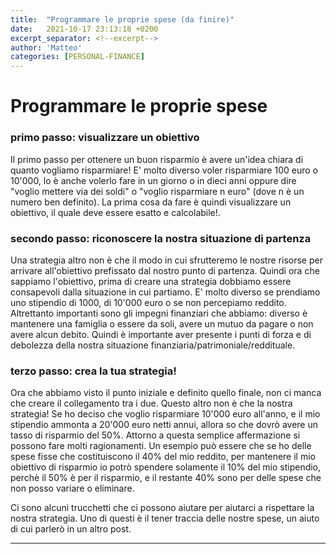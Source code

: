 ```yaml
---
title:  "Programmare le proprie spese (da finire)"
date:   2021-10-17 23:13:18 +0200
excerpt_separator: <!--excerpt-->
author: 'Matteo'
categories: [PERSONAL-FINANCE]
---
```


<!--excerpt-->
# Programmare le proprie spese


### primo passo: visualizzare un obiettivo

Il primo passo per ottenere un buon risparmio è avere un'idea chiara di quanto vogliamo risparmiare!
E' molto diverso  voler risparmiare 100 euro o 10'000, lo è anche volerlo fare in un giorno o in dieci anni oppure dire "voglio mettere via dei soldi" o "voglio risparmiare n euro" (dove n è un numero ben definito).
La prima cosa da fare è quindi visualizzare un obiettivo, il quale deve essere esatto e calcolabile!.

### secondo passo: riconoscere la nostra situazione di partenza

Una strategia altro non è che il modo in cui sfrutteremo le nostre risorse per arrivare all'obiettivo prefissato dal nostro punto di partenza.
Quindi ora che sappiamo l'obiettivo, prima di creare una strategia dobbiamo essere consapevoli dalla situazione in cui partiamo.
E' molto diverso se prendiamo uno stipendio di 1000, di 10'000 euro o se non percepiamo reddito. Altrettanto importanti sono gli impegni finanziari che abbiamo: diverso è mantenere una famiglia o essere da soli, avere un mutuo da pagare o non avere alcun debito.
Quindi è importante aver presente i punti di forza e di debolezza della nostra situazione finanziaria/patrimoniale/reddituale.

### terzo passo: crea la tua strategia!

Ora che abbiamo visto il punto iniziale e definito quello finale, non ci manca che creare il collegamento tra i due. 
Questo altro non è che la nostra strategia!
Se ho deciso che voglio risparmiare 10'000 euro all'anno, e il mio stipendio ammonta a 20'000 euro netti annui, allora so che dovrò avere un tasso di risparmio del 50%. 
Attorno a questa semplice affermazione si possono fare molti ragionamenti. Un esempio può essere che se ho delle spese fisse che costituiscono il 40% del mio reddito, per mantenere il mio obiettivo di risparmio io potrò spendere solamente il 10% del mio stipendio, perchè il 50% è per il risparmio, e il restante 40% sono per delle spese che non posso variare o eliminare.

Ci sono alcuni trucchetti che ci possono aiutare per aiutarci a rispettare la nostra strategia. Uno di questi è il tener traccia delle nostre spese, un aiuto di cui parlerò in un altro post.






---
